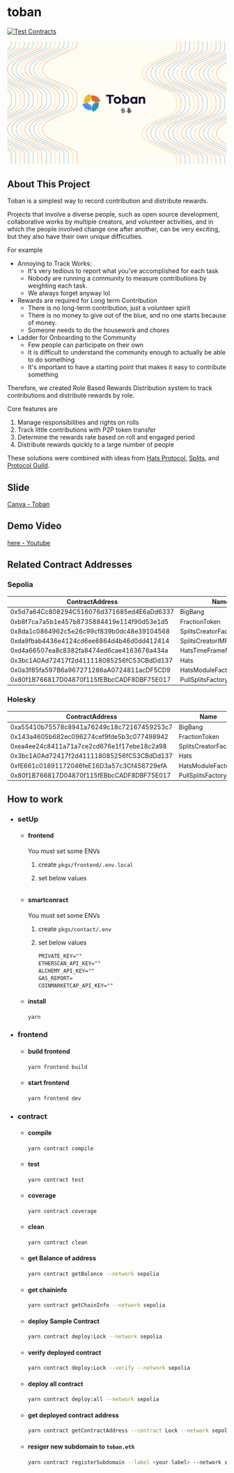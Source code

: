 # toban

[![Test Contracts](https://github.com/hackdays-io/toban/actions/workflows/test-contract.yml/badge.svg)](https://github.com/hackdays-io/toban/actions/workflows/test-contract.yml)

![](./docs/img/header.png)

## About This Project

Toban is a simplest way to record contribution and distribute rewards.

Projects that involve a diverse people, such as open source development, collaborative works by multiple creators, and volunteer activities, and in which the people involved change one after another, can be very exciting, but they also have their own unique difficulties.

For example

- Annoying to Track Works:
  - It's very tedious to report what you've accomplished for each task
  - Nobody are running a community to measure contributions by weighting each task.
  - We always forget anyway lol
- Rewards are required for Long term Contribution
  - There is no long-term contribution, just a volunteer spirit
  - There is no money to give out of the blue, and no one starts because of money.
  - Someone needs to do the housework and chores
- Ladder for Onboarding to the Community
  - Few people can participate on their own
  - It is difficult to understand the community enough to actually be able to do something
  - It's important to have a starting point that makes it easy to contribute something

Therefore, we created Role Based Rewards Distribution system to track contributions and distribute rewards by role.

Core features are

1. Manage responsibilities and rights on rolls
2. Track little contributions with P2P token transfer
3. Determine the rewards rate based on roll and engaged period
4. Distribute rewards quickly to a large number of people

These solutions were combined with ideas from [Hats Protocol](https://www.hatsprotocol.xyz/), [Splits](https://splits.org), and [Protocol Guild](https://protocol-guild.readthedocs.io/en/latest/).

## Slide

[Canva - Toban](https://www.canva.com/design/DAGOcvbwfFk/yKhJwHvZ9sC69AFEb0vnRg/view?utm_content=DAGOcvbwfFk&utm_campaign=designshare&utm_medium=link&utm_source=editor)

## Demo Video

[here - Youtube](https://www.youtube.com/watch?v=jFjxNSHiCBI)

## Related Contract Addresses

### Sepolia

| ContractAddress                            | Name                    | Memo |
| ------------------------------------------ | ----------------------- | ---- |
| 0x5d7a64Cc808294C516076d371685ed4E6aDd6337 | BigBang                 |      |
| 0xb8f7ca7a5b1e457b8735884419e114f90d53e1d5 | FractionToken           |      |
| 0x8da1c0864962c5e26c99cf839b0dc48e39104568 | SplitsCreatorFactory    |      |
| 0xda9fbab4436e4124cd6ee6864d4b46d0dd412414 | SplitsCreatorIMPL       |      |
| 0xd4a66507ea8c8382fa8474ed6cae4163676a434a | HatsTimeFrameModuleIMPL |      |
| 0x3bc1A0Ad72417f2d411118085256fC53CBdDd137 | Hats                    |      |
| 0x0a3f85fa597B6a967271286aA0724811acDF5CD9 | HatsModuleFactory       |      |
| 0x80f1B766817D04870f115fEBbcCADF8DBF75E017 | PullSplitsFactory       |      |

### Holesky

| ContractAddress                            | Name                 | Memo |
| ------------------------------------------ | -------------------- | ---- |
| 0xa55410b75578c8941a76249c18c72167459253c7 | BigBang              |      |
| 0x143a4605b682ec096274cef9fde5b3c077498942 | FractionToken        |      |
| 0xea4ee24c8411a71a7ce2cd676e1f17ebe18c2a98 | SplitsCreatorFactory |      |
| 0x3bc1A0Ad72417f2d411118085256fC53CBdDd137 | Hats                 |      |
| 0xfE661c01891172046feE16D3a57c3Cf456729efA | HatsModuleFactory    |      |
| 0x80f1B766817D04870f115fEBbcCADF8DBF75E017 | PullSplitsFactory    |      |

## How to work

- ### **setUp**

  - #### **frontend**

    You must set some ENVs

    1. create `pkgs/frontend/.env.local`

    2. set below values

       ```txt

       ```

  - #### **smartconract**

    You must set some ENVs

    1. create `pkgs/contact/.env`

    2. set below values

       ```txt
       PRIVATE_KEY=""
       ETHERSCAN_API_KEY=""
       ALCHEMY_API_KEY=""
       GAS_REPORT=
       COINMARKETCAP_API_KEY=""
       ```

  - #### **install**

    ```bash
    yarn
    ```

- ### frontend

  - #### **build frontend**

    ```bash
    yarn frontend build
    ```

  - #### **start frontend**

    ```bash
    yarn frontend dev
    ```

- ### contract

  - #### **compile**

    ```bash
    yarn contract compile
    ```

  - #### **test**

    ```bash
    yarn contract test
    ```

  - #### **coverage**

    ```bash
    yarn contract coverage
    ```

  - #### **clean**

    ```bash
    yarn contract clean
    ```

  - #### **get Balance of address**

    ```bash
    yarn contract getBalance --network sepolia
    ```

  - #### **get chaininfo**

    ```bash
    yarn contract getChainInfo --network sepolia
    ```

  - #### **deploy Sample Contract**

    ```bash
    yarn contract deploy:Lock --network sepolia
    ```

  - #### **verify deployed contract**

    ```bash
    yarn contract deploy:Lock --verify --network sepolia
    ```

  - #### **deploy all contract**

    ```bash
    yarn contract deploy:all --network sepolia
    ```

  - #### **get deployed contract address**

    ```bash
    yarn contract getContractAddress --contract Lock --network sepolia
    ```

  - #### **resiger new subdomain to `toban.eth`**

    ```bash
    yarn contract registerSubdomain --label <your label> --network sepolia
    ```
